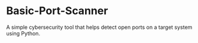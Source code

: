 # Basic-Port-Scanner
 A simple cybersecurity tool that helps detect open ports on a target system using Python.
